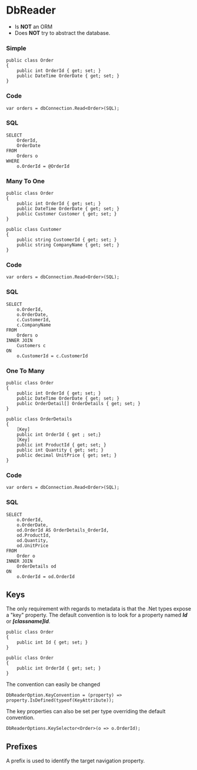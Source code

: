# DbReader #

* Is **NOT** an ORM
* Does **NOT** try to abstract the database.

### Simple ###

	public class Order
	{		
		public int OrderId { get; set; }
		public DateTime OrderDate { get; set; }
	}

### Code ###


	var orders = dbConnection.Read<Order>(SQL);

### SQL ###

	SELECT 
		OrderId,
		OrderDate
	FROM 
		Orders o 
	WHERE 
		o.OrderId = @OrderId


### Many To One ###

	public class Order
	{
		public int OrderId { get; set; }
		public DateTime OrderDate { get; set; }
		public Customer Customer { get; set; }
	}

	public class Customer
	{
		public string CustomerId { get; set; }
		public string CompanyName { get; set; }
	}

### Code ###

	var orders = dbConnection.Read<Order>(SQL);


### SQL ###

	SELECT 
		o.OrderId,
		o.OrderDate,
		c.CustomerId,
		c.CompanyName
	FROM
		Orders o
	INNER JOIN 
		Customers c
	ON 
		o.CustomerId = c.CustomerId


### One To Many ###

	public class Order
	{
		public int OrderId { get; set; }
		public DateTime OrderDate { get; set; }
		public OrderDetail[] OrderDetails { get; set; }
	}

	public class OrderDetails 
	{
		[Key]		
		public int OrderId { get ; set;}
		[Key]		
		public int ProductId { get; set; }
		public int Quantity	{ get; set; }
		public decimal UnitPrice { get; set; } 
	}

### Code ###

	var orders = dbConnection.Read<Order>(SQL);

### SQL ###

	SELECT 
		o.OrderId,	
		o.OrderDate,
		od.OrderId AS OrderDetails_OrderId,
		od.ProductId,
		od.Quantity,
		od.UnitPrice
	FROM
		Order o
	INNER JOIN 
		OrderDetails od
	ON 
		o.OrderId = od.OrderId

## Keys ##

The only requirement with regards to metadata is that the .Net types expose a "key" property. The default convention is to look for a property named ***Id*** or ***[classname]Id***.

	public class Order
	{
		public int Id { get; set; }
	}

	public class Order
	{
		public int OrderId { get; set; }
	}

The convention can easily be changed 

	DbReaderOption.KeyConvention = (property) => property.IsDefined(typeof(KeyAttribute));

The key properties can also be set per type overriding the default convention.

	DbReaderOptions.KeySelector<Order>(o => o.OrderId);


## Prefixes ##

A prefix is used to identify the target navigation property.
